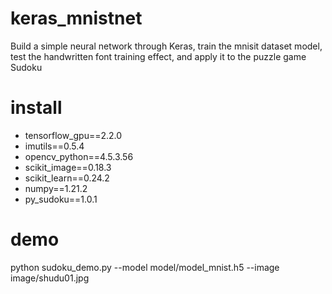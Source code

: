 # keras_mnistnet
Build a simple neural network through Keras, train the mnisit dataset model, test the handwritten font training effect, and apply it to the puzzle game Sudoku


# install
 - tensorflow_gpu==2.2.0
 - imutils==0.5.4
 - opencv_python==4.5.3.56
 - scikit_image==0.18.3
 - scikit_learn==0.24.2
 - numpy==1.21.2
 - py_sudoku==1.0.1
 
 # demo
 python sudoku_demo.py --model model/model_mnist.h5 --image image/shudu01.jpg
